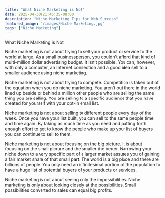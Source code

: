 ```yaml
---
title: "What Niche Marketing is Not"
date: 2025-04-30T21:46:35-08:00
description: "Niche Marketing Tips for Web Success"
featured_image: "/images/Niche Marketing.jpg"
tags: ["Niche Marketing"]
---
```


What Niche Marketing is Not

Niche marketing is not about trying to sell your product or service to the world at large. As a small businessperson, you couldn’t afford that kind of multi-million dollar advertising budget. It isn’t possible. You can, however, with only a computer, an Internet connection and a good idea sell to a smaller audience using niche marketing. 

Niche marketing is not about trying to compete. Competition is taken out of the equation when you do niche marketing. You aren’t out there in the world lined up beside or behind a million other people who are selling the same thing you are selling. You are selling to a specific audience that you have created for yourself with your opt-in email list. 

Niche marketing is not about selling to different people every day of the week. Once you have your list built, you can sell to the same people time and time again. By taking as much time as you need and putting forth enough effort to get to know the people who make up your list of buyers you can continue to sell to them. 

Niche marketing is not about focusing on the big picture. It is about focusing on the small picture and the smaller the better. Narrowing your niche down to a very specific part of a larger market assures you of gaining a fair market share of that small part. The world is a big place and there are billions of people. You only need an infinitesimal portion of the population to have a huge list of potential buyers of your products or services. 

Niche marketing is not about seeing only the impossibilities. Niche marketing is only about looking closely at the possibilities. Small possibilities converted to sales can equal big profits. 


